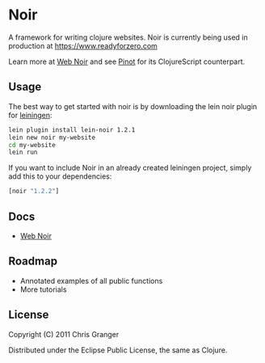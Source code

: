 # Noir

A framework for writing clojure websites. Noir is currently being used in production at https://www.readyforzero.com

Learn more at [Web Noir](http://www.webnoir.org) and see [Pinot](https://github.com/ibdknox/pinot) for its ClojureScript counterpart.

## Usage

The best way to get started with noir is by downloading the lein noir plugin for [leiningen](https://github.com/technomancy/leiningen):

```bash
lein plugin install lein-noir 1.2.1
lein new noir my-website
cd my-website
lein run
```
If you want to include Noir in an already created leiningen project, simply add this to your dependencies:

```clojure
[noir "1.2.2"]
```

## Docs
* [Web Noir](http://www.webnoir.org)

## Roadmap

* Annotated examples of all public functions
* More tutorials

## License

Copyright (C) 2011 Chris Granger

Distributed under the Eclipse Public License, the same as Clojure.

